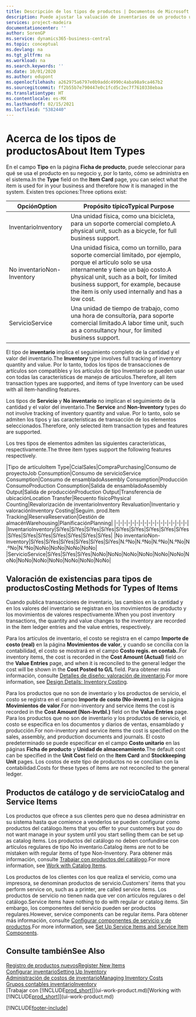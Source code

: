 ```yaml
---
title: Descripción de los tipos de productos | Documentos de Microsoft
description: Puede ajustar la valuación de inventarios de un producto utilizando los métodos de costos FIFO o Promedio, por ejemplo, cuando los costos de producto cambian por motivos distintos de las transacciones.
services: project-madeira
documentationcenter: ''
author: SorenGP
ms.service: dynamics365-business-central
ms.topic: conceptual
ms.devlang: na
ms.tgt_pltfrm: na
ms.workload: na
ms.search.keywords: ''
ms.date: 10/01/2020
ms.author: edupont
ms.openlocfilehash: a262975a6797e0b9addc4990c4aba98a9ca467b2
ms.sourcegitcommit: ff2b55b7e790447e0c1fcd5c2ec7f7610338ebaa
ms.translationtype: HT
ms.contentlocale: es-MX
ms.lasthandoff: 02/15/2021
ms.locfileid: "5382440"
---
```

# <a name="about-item-types"></a><span data-ttu-id="7e69e-103">Acerca de los tipos de productos</span><span class="sxs-lookup"><span data-stu-id="7e69e-103">About Item Types</span></span>
<span data-ttu-id="7e69e-104">En el campo **Tipo** en la página **Ficha de producto**, puede seleccionar para qué se usa el producto en su negocio y, por lo tanto, cómo se administra en el sistema.</span><span class="sxs-lookup"><span data-stu-id="7e69e-104">In the **Type** field on the **Item Card** page, you can select what the item is used for in your business and therefore how it is managed in the system.</span></span> <span data-ttu-id="7e69e-105">Existen tres opciones:</span><span class="sxs-lookup"><span data-stu-id="7e69e-105">Three options exist:</span></span>

|<span data-ttu-id="7e69e-106">Opción</span><span class="sxs-lookup"><span data-stu-id="7e69e-106">Option</span></span>|<span data-ttu-id="7e69e-107">Propósito típico</span><span class="sxs-lookup"><span data-stu-id="7e69e-107">Typical Purpose</span></span>|
|------|-----------|
|<span data-ttu-id="7e69e-108">Inventario</span><span class="sxs-lookup"><span data-stu-id="7e69e-108">Inventory</span></span>|<span data-ttu-id="7e69e-109">Una unidad física, como una bicicleta, para un soporte comercial completo.</span><span class="sxs-lookup"><span data-stu-id="7e69e-109">A physical unit, such as a bicycle, for full business support.</span></span>|
|<span data-ttu-id="7e69e-110">No inventario</span><span class="sxs-lookup"><span data-stu-id="7e69e-110">Non-Inventory</span></span>|<span data-ttu-id="7e69e-111">Una unidad física, como un tornillo, para soporte comercial limitado, por ejemplo, porque el artículo solo se usa internamente y tiene un bajo costo.</span><span class="sxs-lookup"><span data-stu-id="7e69e-111">A physical unit, such as a bolt, for limited business support, for example, because the item is only used internally and has a low cost.</span></span>|
|<span data-ttu-id="7e69e-112">Servicio</span><span class="sxs-lookup"><span data-stu-id="7e69e-112">Service</span></span>|<span data-ttu-id="7e69e-113">Una unidad de tiempo de trabajo, como una hora de consultoría, para soporte comercial limitado.</span><span class="sxs-lookup"><span data-stu-id="7e69e-113">A labor time unit, such as a consultancy hour, for limited business support.</span></span>|

<span data-ttu-id="7e69e-114">El tipo de **inventario** implica el seguimiento completo de la cantidad y el valor del inventario.</span><span class="sxs-lookup"><span data-stu-id="7e69e-114">The **Inventory** type involves full tracking of inventory quantity and value.</span></span> <span data-ttu-id="7e69e-115">Por lo tanto, todos los tipos de transacciones de artículos son compatibles y los artículos de tipo Inventario se pueden usar con todas las características de manejo de artículos.</span><span class="sxs-lookup"><span data-stu-id="7e69e-115">Therefore, all item transaction types are supported, and items of type Inventory can be used with all item-handling features.</span></span>

<span data-ttu-id="7e69e-116">Los tipos de **Servicio** y **No inventario** no implican el seguimiento de la cantidad y el valor del inventario.</span><span class="sxs-lookup"><span data-stu-id="7e69e-116">The **Service** and **Non-Inventory** types do not involve tracking of inventory quantity and value.</span></span> <span data-ttu-id="7e69e-117">Por lo tanto, solo se admiten los tipos y las características de transacción de los elementos seleccionados.</span><span class="sxs-lookup"><span data-stu-id="7e69e-117">Therefore, only selected item transaction types and features are supported.</span></span>

<span data-ttu-id="7e69e-118">Los tres tipos de elementos admiten las siguientes características, respectivamente.</span><span class="sxs-lookup"><span data-stu-id="7e69e-118">The three item types support the following features respectively.</span></span>

|<span data-ttu-id="7e69e-119">Tipo de artículo</span><span class="sxs-lookup"><span data-stu-id="7e69e-119">Item Type</span></span>|<span data-ttu-id="7e69e-120">Ccial</span><span class="sxs-lookup"><span data-stu-id="7e69e-120">Sales</span></span>|<span data-ttu-id="7e69e-121">Compra</span><span class="sxs-lookup"><span data-stu-id="7e69e-121">Purchasing</span></span>|<span data-ttu-id="7e69e-122">Consumo de proyecto</span><span class="sxs-lookup"><span data-stu-id="7e69e-122">Job Consumption</span></span>|<span data-ttu-id="7e69e-123">Consumo de servicio</span><span class="sxs-lookup"><span data-stu-id="7e69e-123">Service Consumption</span></span>|<span data-ttu-id="7e69e-124">Consumo de ensamblado</span><span class="sxs-lookup"><span data-stu-id="7e69e-124">Assembly Consumption</span></span>|<span data-ttu-id="7e69e-125">Producción Consumo</span><span class="sxs-lookup"><span data-stu-id="7e69e-125">Production Consumption</span></span>|<span data-ttu-id="7e69e-126">Salida de ensamblado</span><span class="sxs-lookup"><span data-stu-id="7e69e-126">Assembly Output</span></span>|<span data-ttu-id="7e69e-127">Salida de producción</span><span class="sxs-lookup"><span data-stu-id="7e69e-127">Production Output</span></span>|<span data-ttu-id="7e69e-128">Transferencia de ubicación</span><span class="sxs-lookup"><span data-stu-id="7e69e-128">Location Transfer</span></span>|<span data-ttu-id="7e69e-129">Recuento físico</span><span class="sxs-lookup"><span data-stu-id="7e69e-129">Physical Counting</span></span>|<span data-ttu-id="7e69e-130">Revalorización de inventario</span><span class="sxs-lookup"><span data-stu-id="7e69e-130">Inventory Revaluation</span></span>|<span data-ttu-id="7e69e-131">Inventario y valoración</span><span class="sxs-lookup"><span data-stu-id="7e69e-131">Inventory Costing</span></span>|<span data-ttu-id="7e69e-132">Seguim. prod.</span><span class="sxs-lookup"><span data-stu-id="7e69e-132">Item Tracking</span></span>|<span data-ttu-id="7e69e-133">Reserva</span><span class="sxs-lookup"><span data-stu-id="7e69e-133">Reservation</span></span>|<span data-ttu-id="7e69e-134">Gestión de almacén</span><span class="sxs-lookup"><span data-stu-id="7e69e-134">Warehousing</span></span>|<span data-ttu-id="7e69e-135">Planificación</span><span class="sxs-lookup"><span data-stu-id="7e69e-135">Planning</span></span>|
|-|-|-|-|-|-|-|-|-|-|-|-|-|-|-|-|-|-|
|<span data-ttu-id="7e69e-136">Inventario</span><span class="sxs-lookup"><span data-stu-id="7e69e-136">Inventory</span></span>|<span data-ttu-id="7e69e-137">Sí</span><span class="sxs-lookup"><span data-stu-id="7e69e-137">Yes</span></span>|<span data-ttu-id="7e69e-138">Sí</span><span class="sxs-lookup"><span data-stu-id="7e69e-138">Yes</span></span>|<span data-ttu-id="7e69e-139">Sí</span><span class="sxs-lookup"><span data-stu-id="7e69e-139">Yes</span></span>|<span data-ttu-id="7e69e-140">Sí</span><span class="sxs-lookup"><span data-stu-id="7e69e-140">Yes</span></span>|<span data-ttu-id="7e69e-141">Sí</span><span class="sxs-lookup"><span data-stu-id="7e69e-141">Yes</span></span>|<span data-ttu-id="7e69e-142">Sí</span><span class="sxs-lookup"><span data-stu-id="7e69e-142">Yes</span></span>|<span data-ttu-id="7e69e-143">Sí</span><span class="sxs-lookup"><span data-stu-id="7e69e-143">Yes</span></span>|<span data-ttu-id="7e69e-144">Sí</span><span class="sxs-lookup"><span data-stu-id="7e69e-144">Yes</span></span>|<span data-ttu-id="7e69e-145">Sí</span><span class="sxs-lookup"><span data-stu-id="7e69e-145">Yes</span></span>|<span data-ttu-id="7e69e-146">Sí</span><span class="sxs-lookup"><span data-stu-id="7e69e-146">Yes</span></span>|<span data-ttu-id="7e69e-147">Sí</span><span class="sxs-lookup"><span data-stu-id="7e69e-147">Yes</span></span>|<span data-ttu-id="7e69e-148">Sí</span><span class="sxs-lookup"><span data-stu-id="7e69e-148">Yes</span></span>|<span data-ttu-id="7e69e-149">Sí</span><span class="sxs-lookup"><span data-stu-id="7e69e-149">Yes</span></span>|<span data-ttu-id="7e69e-150">Sí</span><span class="sxs-lookup"><span data-stu-id="7e69e-150">Yes</span></span>|<span data-ttu-id="7e69e-151">Sí</span><span class="sxs-lookup"><span data-stu-id="7e69e-151">Yes</span></span>|<span data-ttu-id="7e69e-152">Sí</span><span class="sxs-lookup"><span data-stu-id="7e69e-152">Yes</span></span>|
|<span data-ttu-id="7e69e-153">No inventario</span><span class="sxs-lookup"><span data-stu-id="7e69e-153">Non-Inventory</span></span>|<span data-ttu-id="7e69e-154">Sí</span><span class="sxs-lookup"><span data-stu-id="7e69e-154">Yes</span></span>|<span data-ttu-id="7e69e-155">Sí</span><span class="sxs-lookup"><span data-stu-id="7e69e-155">Yes</span></span>|<span data-ttu-id="7e69e-156">Sí</span><span class="sxs-lookup"><span data-stu-id="7e69e-156">Yes</span></span>|<span data-ttu-id="7e69e-157">Sí</span><span class="sxs-lookup"><span data-stu-id="7e69e-157">Yes</span></span>|<span data-ttu-id="7e69e-158">Sí</span><span class="sxs-lookup"><span data-stu-id="7e69e-158">Yes</span></span>|<span data-ttu-id="7e69e-159">Sí</span><span class="sxs-lookup"><span data-stu-id="7e69e-159">Yes</span></span>|<span data-ttu-id="7e69e-160">N.º</span><span class="sxs-lookup"><span data-stu-id="7e69e-160">No</span></span>|<span data-ttu-id="7e69e-161">N.º</span><span class="sxs-lookup"><span data-stu-id="7e69e-161">No</span></span>|<span data-ttu-id="7e69e-162">N.º</span><span class="sxs-lookup"><span data-stu-id="7e69e-162">No</span></span>|<span data-ttu-id="7e69e-163">N.º</span><span class="sxs-lookup"><span data-stu-id="7e69e-163">No</span></span>|<span data-ttu-id="7e69e-164">N.º</span><span class="sxs-lookup"><span data-stu-id="7e69e-164">No</span></span>|<span data-ttu-id="7e69e-165">N.º</span><span class="sxs-lookup"><span data-stu-id="7e69e-165">No</span></span>|<span data-ttu-id="7e69e-166">No</span><span class="sxs-lookup"><span data-stu-id="7e69e-166">No</span></span>|<span data-ttu-id="7e69e-167">No</span><span class="sxs-lookup"><span data-stu-id="7e69e-167">No</span></span>|<span data-ttu-id="7e69e-168">No</span><span class="sxs-lookup"><span data-stu-id="7e69e-168">No</span></span>|<span data-ttu-id="7e69e-169">No</span><span class="sxs-lookup"><span data-stu-id="7e69e-169">No</span></span>|
|<span data-ttu-id="7e69e-170">Servicio</span><span class="sxs-lookup"><span data-stu-id="7e69e-170">Service</span></span>|<span data-ttu-id="7e69e-171">Sí</span><span class="sxs-lookup"><span data-stu-id="7e69e-171">Yes</span></span>|<span data-ttu-id="7e69e-172">Sí</span><span class="sxs-lookup"><span data-stu-id="7e69e-172">Yes</span></span>|<span data-ttu-id="7e69e-173">Sí</span><span class="sxs-lookup"><span data-stu-id="7e69e-173">Yes</span></span>|<span data-ttu-id="7e69e-174">No</span><span class="sxs-lookup"><span data-stu-id="7e69e-174">No</span></span>|<span data-ttu-id="7e69e-175">No</span><span class="sxs-lookup"><span data-stu-id="7e69e-175">No</span></span>|<span data-ttu-id="7e69e-176">No</span><span class="sxs-lookup"><span data-stu-id="7e69e-176">No</span></span>|<span data-ttu-id="7e69e-177">No</span><span class="sxs-lookup"><span data-stu-id="7e69e-177">No</span></span>|<span data-ttu-id="7e69e-178">No</span><span class="sxs-lookup"><span data-stu-id="7e69e-178">No</span></span>|<span data-ttu-id="7e69e-179">No</span><span class="sxs-lookup"><span data-stu-id="7e69e-179">No</span></span>|<span data-ttu-id="7e69e-180">No</span><span class="sxs-lookup"><span data-stu-id="7e69e-180">No</span></span>|<span data-ttu-id="7e69e-181">No</span><span class="sxs-lookup"><span data-stu-id="7e69e-181">No</span></span>|<span data-ttu-id="7e69e-182">No</span><span class="sxs-lookup"><span data-stu-id="7e69e-182">No</span></span>|<span data-ttu-id="7e69e-183">No</span><span class="sxs-lookup"><span data-stu-id="7e69e-183">No</span></span>|<span data-ttu-id="7e69e-184">No</span><span class="sxs-lookup"><span data-stu-id="7e69e-184">No</span></span>|<span data-ttu-id="7e69e-185">No</span><span class="sxs-lookup"><span data-stu-id="7e69e-185">No</span></span>|<span data-ttu-id="7e69e-186">No</span><span class="sxs-lookup"><span data-stu-id="7e69e-186">No</span></span>|

## <a name="costing-methods-for-types-of-items"></a><span data-ttu-id="7e69e-187">Valoración de existencias para tipos de productos</span><span class="sxs-lookup"><span data-stu-id="7e69e-187">Costing Methods for Types of Items</span></span>
<span data-ttu-id="7e69e-188">Cuando publica transacciones de inventario, las cambios en la cantidad y en los valores del inventario se registran en los movimientos de producto y los movimientos de valores respectivamente.</span><span class="sxs-lookup"><span data-stu-id="7e69e-188">When you post inventory transactions, the quantity and value changes to the inventory are recorded in the item ledger entries and the value entries, respectively.</span></span> 

<span data-ttu-id="7e69e-189">Para los artículos de inventario, el costo se registra en el campo **Importe de costo (real)** en la página **Movimientos de valor**, y cuando se concilia con la contabilidad, el costo se mostrará en el campo **Costo regis. en contab.**.</span><span class="sxs-lookup"><span data-stu-id="7e69e-189">For inventory items, the cost is recorded in the **Cost Amount (Actual)** field on the **Value Entries** page, and when it is reconciled to the general ledger the cost will be shown in the **Cost Posted to G/L** field.</span></span> <span data-ttu-id="7e69e-190">Para obtener más información, consulte [Detalles de diseño: valoración de inventario](design-details-inventory-costing.md).</span><span class="sxs-lookup"><span data-stu-id="7e69e-190">For more information, see [Design Details: Inventory Costing](design-details-inventory-costing.md).</span></span>

<span data-ttu-id="7e69e-191">Para los productos que no son de inventario y los productos de servicio, el costo se registra en el campo **Importe de costo (No-invent.)** en la página **Movimientos de valor**.</span><span class="sxs-lookup"><span data-stu-id="7e69e-191">For non-inventory and service items the cost is recorded in the **Cost Amount (Non-Invtbl.)** field on the **Value Entries** page.</span></span> <span data-ttu-id="7e69e-192">Para los productos que no son de inventario y los productos de servicio, el costo se especifica en los documentos y diarios de ventas, ensamblado y producción.</span><span class="sxs-lookup"><span data-stu-id="7e69e-192">For non-inventory and service items the cost is specified on the sales, assembly, and production documents and journals.</span></span> <span data-ttu-id="7e69e-193">El costo predeterminado se puede especificar en el campo **Costo unitario** en las páginas **Ficha de producto** y **Unidad de almacenamiento**.</span><span class="sxs-lookup"><span data-stu-id="7e69e-193">The default cost can be specified in the **Unit Cost** field on the **Item Card** and **Stockkeeping Unit** pages.</span></span> <span data-ttu-id="7e69e-194">Los costos de este tipo de productos no se concilian con la contabilidad.</span><span class="sxs-lookup"><span data-stu-id="7e69e-194">Costs for these types of items are not reconciled to the general ledger.</span></span> 

## <a name="catalog-and-service-items"></a><span data-ttu-id="7e69e-195">Productos de catálogo y de servicio</span><span class="sxs-lookup"><span data-stu-id="7e69e-195">Catalog and Service Items</span></span>
<span data-ttu-id="7e69e-196">Los productos que ofrece a sus clientes pero que no desea administrar en su sistema hasta que comience a venderlos se pueden configurar como productos del catálogo.</span><span class="sxs-lookup"><span data-stu-id="7e69e-196">Items that you offer to your customers but you do not want manage in your system until you start selling them can be set up as catalog items.</span></span> <span data-ttu-id="7e69e-197">Los productos del catálogo no deben confundirse con artículos regulares de tipo No inventario.</span><span class="sxs-lookup"><span data-stu-id="7e69e-197">Catalog items are not to be mistaken with regular items of type Non-Inventory.</span></span> <span data-ttu-id="7e69e-198">Para obtener más información, consulte [Trabajar con productos del catálogo](inventory-how-work-nonstock-items.md).</span><span class="sxs-lookup"><span data-stu-id="7e69e-198">For more information, see [Work with Catalog Items](inventory-how-work-nonstock-items.md).</span></span>

<span data-ttu-id="7e69e-199">Los productos de los clientes con los que realiza el servicio, como una impresora, se denominan productos de servicio.</span><span class="sxs-lookup"><span data-stu-id="7e69e-199">Customers' items that you perform service on, such as a printer, are called service items.</span></span> <span data-ttu-id="7e69e-200">Los productos de servicio no tienen nada que ver con artículos regulares o del catálogo.</span><span class="sxs-lookup"><span data-stu-id="7e69e-200">Service items have nothing to do with regular or catalog items.</span></span> <span data-ttu-id="7e69e-201">Sin embargo, los componentes del servicio pueden ser productos regulares.</span><span class="sxs-lookup"><span data-stu-id="7e69e-201">However, service components can be regular items.</span></span> <span data-ttu-id="7e69e-202">Para obtener más información, consulte [Configurar componentes de servicio y de productos](service-how-setup-service-items.md).</span><span class="sxs-lookup"><span data-stu-id="7e69e-202">For more information, see [Set Up Service Items and Service Item Components](service-how-setup-service-items.md).</span></span>

## <a name="see-also"></a><span data-ttu-id="7e69e-203">Consulte también</span><span class="sxs-lookup"><span data-stu-id="7e69e-203">See Also</span></span>
[<span data-ttu-id="7e69e-204">Registro de productos nuevos</span><span class="sxs-lookup"><span data-stu-id="7e69e-204">Register New Items</span></span>](inventory-how-register-new-items.md)  
[<span data-ttu-id="7e69e-205">Configurar inventario</span><span class="sxs-lookup"><span data-stu-id="7e69e-205">Setting Up Inventory</span></span>](inventory-setup-inventory.md)  
[<span data-ttu-id="7e69e-206">Administración de costos de inventario</span><span class="sxs-lookup"><span data-stu-id="7e69e-206">Managing Inventory Costs</span></span>](finance-manage-inventory-costs.md)  
[<span data-ttu-id="7e69e-207">Grupos contables inventario</span><span class="sxs-lookup"><span data-stu-id="7e69e-207">Inventory</span></span>](inventory-manage-inventory.md)  
<span data-ttu-id="7e69e-208">[Trabajar con [!INCLUDE[prod_short](includes/prod_short.md)]](ui-work-product.md)</span><span class="sxs-lookup"><span data-stu-id="7e69e-208">[Working with [!INCLUDE[prod_short](includes/prod_short.md)]](ui-work-product.md)</span></span>


[!INCLUDE[footer-include](includes/footer-banner.md)]